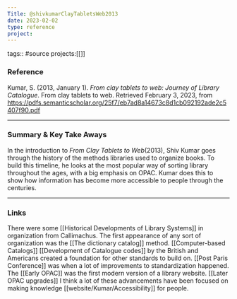 ```yaml
---
Title: @shivkumarClayTabletsWeb2013
date: 2023-02-02
type: reference
project:
---
```


tags:: #source 
projects:[[]]

### Reference 

Kumar, S. (2013, January 1). _From clay tablets to web: Journey of Library Catalogue_. From clay tablets to web. Retrieved February 3, 2023, from https://pdfs.semanticscholar.org/25f7/eb7ad8a14673c8d1cb092192ade2c5407f90.pdf

---

### Summary & Key Take Aways

In the introduction to *From Clay Tablets to Web*(2013), Shiv Kumar goes through the history of the methods libraries used to organize books. To build this timeline, he looks at the most popular way of sorting library throughout the ages, with a big emphasis on OPAC. Kumar does this to show how information has become more accessible to people through the centuries.

--- 

### Links

There were some [[Historical Developments of Library Systems]] in organization from Callimachus.
The first appearance of any sort of organization was the [[The dictionary catalog]] method.
[[Computer-based Catalogs]]
[[Development of Catalogue codes]] by the British and Americans created a foundation for other standards to build on.
[[Post Paris Conference]] was when a lot of improvements to standardization happened.
The [[Early OPAC]] was the first modern version of a library website.
[[Later OPAC upgrades]]
I think a lot of these advancements have been focused on making knowledge [[website/Kumar/Accessibility]] for people.
